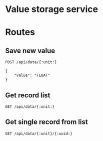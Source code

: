 # Value storage service

# Routes

## Save new value
```
POST /api/data/{:unit:}

{
    "value": "FLOAT"
}
```

## Get record list

```
GET /api/data/{:unit:}
```

## Get single record from list
```
GET /api/data/{:unit}/{:uuid:}
```